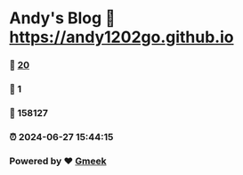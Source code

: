 # Andy's Blog :link: https://andy1202go.github.io 
### :page_facing_up: [20](https://andy1202go.github.io/tag.html) 
### :speech_balloon: 1 
### :hibiscus: 158127 
### :alarm_clock: 2024-06-27 15:44:15 
### Powered by :heart: [Gmeek](https://github.com/Meekdai/Gmeek)
